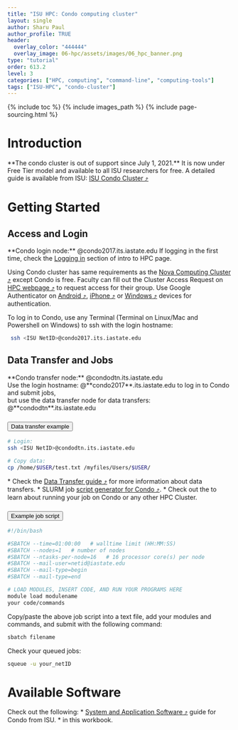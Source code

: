 ```yaml
---
title: "ISU HPC: Condo computing cluster"
layout: single
author: Sharu Paul
author_profile: TRUE
header:
  overlay_color: "444444"
  overlay_image: 06-hpc/assets/images/06_hpc_banner.png
type: "tutorial"
order: 613.2
level: 3
categories: ["HPC, computing", "command-line", "computing-tools"]
tags: ["ISU-HPC", "condo-cluster"]
---
```


{% include toc %}
{% include images_path %}
{% include page-sourcing.html %}


# Introduction

<div class="warning" markdown="1">
**The condo cluster is out of support since July 1, 2021.** It is now under Free Tier model and available to all ISU researchers for free. A detailed guide is available from ISU: <a href="https://www.hpc.iastate.edu/guides/condo-2017" target="_blank">ISU Condo Cluster ⤴</a>
</div>

# Getting Started

## Access and Login

<div class="required" markdown="1">
**Condo login node:** @condo2017.its.iastate.edu <base class="mt">
If logging in the first time, check the <a class="t-links" href="613.1" section="#logging-in">Logging in</a> section of intro to HPC page.
</div>

Using Condo cluster has same requirements as the [Nova Computing Cluster ⤴](03-isu-hpc-nova-cluster) except Condo is free. Faculty can fill out the Cluster Access Request on <a href="https://www.hpc.iastate.edu/" target="_blank">HPC webpage ⤴</a> to request access for their group. Use Google Authenticator on <a href="https://www.hpc.iastate.edu/guides/condo-2017/access-and-login/google-auth-on-android" target="_blank">Android ⤴</a>, <a href="https://www.hpc.iastate.edu/guides/condo-2017/access-and-login/google-auth-on-iphone-ipad-ipod" target="_blank">iPhone ⤴</a> or <a href="https://www.hpc.iastate.edu/guides/condo-2017/access-and-login/google-auth-on-windows" target="_blank">Windows ⤴</a> devices for authentication.


To log in to Condo, use any Terminal (Terminal on Linux/Mac and Powershell on Windows) to ssh with the login hostname:

```bash
 ssh <ISU NetID>@condo2017.its.iastate.edu
```

## Data Transfer and Jobs

<div class="required" markdown="1">
**Condo transfer node:** @condodtn.its.iastate.edu
</div>

<div class="protip" markdown="1">
Use the login hostname: @**condo2017**.its.iastate.edu to log in to Condo and submit jobs, <br>
but use the data transfer node for data transfers: @**condodtn**.its.iastate.edu
</div>


###  <button class="btn example">Data transfer example</button>

```bash
# Login:
ssh <ISU NetID>@condodtn.its.iastate.edu

# Copy data:
cp /home/$USER/test.txt /myfiles/Users/$USER/
```

<div class="more" markdown="1">
* Check the <a href="https://www.hpc.iastate.edu/guides/introduction-to-hpc-clusters/getting-data-to-and-from-the-cluster" target="_blank">Data Transfer guide ⤴</a> for more information about data transfers.
* SLURM job <a href="https://www.hpc.iastate.edu/guides/condo-2017/slurm-job-script-generator-for-condo" target="_blank">script generator for Condo ⤴</a>.
* Check out the <a class="t-links" href="651.1"></a> to learn about running your job on Condo or any other HPC Cluster.
</div>


###  <button class="btn example">Example job script</button>

```bash
#!/bin/bash

#SBATCH --time=01:00:00   # walltime limit (HH:MM:SS)
#SBATCH --nodes=1   # number of nodes
#SBATCH --ntasks-per-node=16   # 16 processor core(s) per node
#SBATCH --mail-user=netid@iastate.edu
#SBATCH --mail-type=begin
#SBATCH --mail-type=end

# LOAD MODULES, INSERT CODE, AND RUN YOUR PROGRAMS HERE
module load modulename
your code/commands
```

Copy/paste the above job script into a text file, add your modules and commands, and submit with the following command:

```bash
sbatch filename
```

Check your queued jobs:

```bash
squeue -u your_netID
```


# Available Software

<div class="more" markdown="1">
Check out the following:
* <a href="https://www.hpc.iastate.edu/guides/condo-2017/software" target="_blank">System and Application Software ⤴</a> guide for Condo from ISU.
* <a class="t-links" href="641"></a> in this workbook.
</div>
